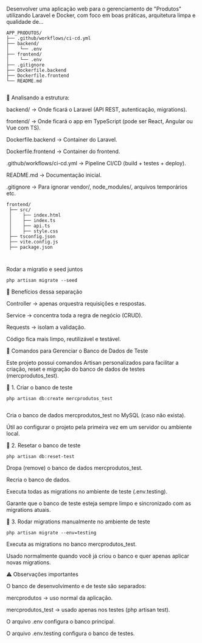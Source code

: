  Desenvolver uma aplicação web para o gerenciamento de "Produtos" utilizando Laravel e Docker, com foco em boas práticas, arquitetura limpa e qualidade de…

 ```
 APP_PRODUTOS/
 ├── .github/workflows/ci-cd.yml
 ├── backend/
 │    └── .env
 ├── frontend/
 │    └── .env
 ├── .gitignore
 ├── Dockerfile.backend
 ├── Dockerfile.frontend
 └── README.md

 
 ```


 🔎 Analisando a estrutura:

backend/ → Onde ficará o Laravel (API REST, autenticação, migrations).

frontend/ → Onde ficará o app em TypeScript (pode ser React, Angular ou Vue com TS).

Dockerfile.backend → Container do Laravel.

Dockerfile.frontend → Container do frontend.

.github/workflows/ci-cd.yml → Pipeline CI/CD (build + testes + deploy).

README.md → Documentação inicial.

.gitignore → Para ignorar vendor/, node_modules/, arquivos temporários etc.



```
frontend/
 ├── src/
 │    ├── index.html
 │    ├── index.ts
 │    ├── api.ts
 │    ├── style.css
 ├── tsconfig.json
 ├── vite.config.js
 ├── package.json



```

Rodar a migratio e seed juntos

```
php artisan migrate --seed

```



📌 Benefícios dessa separação

Controller → apenas orquestra requisições e respostas.

Service → concentra toda a regra de negócio (CRUD).

Requests → isolam a validação.

Código fica mais limpo, reutilizável e testável.





📖 Comandos para Gerenciar o Banco de Dados de Teste

Este projeto possui comandos Artisan personalizados para facilitar a criação, reset e migração do banco de dados de testes (mercprodutos_test).

🔹 1. Criar o banco de teste

```
php artisan db:create mercprodutos_test


```
Cria o banco de dados mercprodutos_test no MySQL (caso não exista).

Útil ao configurar o projeto pela primeira vez em um servidor ou ambiente local.


🔹 2. Resetar o banco de teste

```
php artisan db:reset-test

```
Dropa (remove) o banco de dados mercprodutos_test.

Recria o banco de dados.

Executa todas as migrations no ambiente de teste (.env.testing).

Garante que o banco de teste esteja sempre limpo e sincronizado com as migrations atuais.


🔹 3. Rodar migrations manualmente no ambiente de teste

```
php artisan migrate --env=testing

```

Executa as migrations no banco mercprodutos_test.

Usado normalmente quando você já criou o banco e quer apenas aplicar novas migrations.

⚠️ Observações importantes

O banco de desenvolvimento e de teste são separados:

mercprodutos → uso normal da aplicação.

mercprodutos_test → usado apenas nos testes (php artisan test).

O arquivo .env configura o banco principal.

O arquivo .env.testing configura o banco de testes.